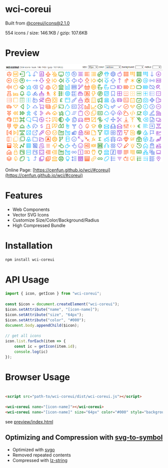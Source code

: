 # wci-coreui
Built from [@coreui/icons@2.1.0](https://github.com/coreui/coreui-icons)  

554 icons / size: 146.1KB / gzip: 107.6KB  



# Preview
![screenshot](preview/screenshot.png)

Online Page: [https://cenfun.github.io/wci/#coreui](https://cenfun.github.io/wci/#coreui)

# Features
* Web Components
* Vector SVG Icons 
* Customize Size/Color/Background/Radius
* High Compressed Bundle
# Installation
```sh
npm install wci-coreui
```
# API Usage
```js
import { icon, getIcon } from "wci-coreui";

const $icon = document.createElement("wci-coreui");
$icon.setAttribute("name", "[icon-name]");
$icon.setAttribute("size", "64px");
$icon.setAttribute("color", "#000");
document.body.appendChild($icon);

// get all icons
icon.list.forEach(item => {
    const ic = getIcon(item.id);
    console.log(ic)
});
```
# Browser Usage
```html

<script src="path-to/wci-coreui/dist/wci-coreui.js"></script>

<wci-coreui name="[icon-name]"></wci-coreui>
<wci-coreui name="[icon-name]" size="64px" color="#000" style="background:#f5f5f5;"></wci-coreui>
```
see [preview/index.html](preview/index.html)

## Optimizing and Compression with [svg-to-symbol](https://github.com/cenfun/svg-to-symbol)
* Optimized with [svgo](https://github.com/svg/svgo)
* Removed repeated contents
* Compressed with [lz-string](https://github.com/pieroxy/lz-string)